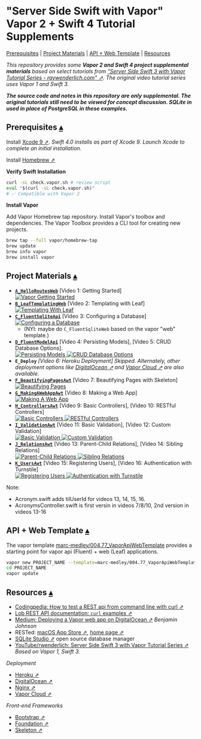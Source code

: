 "Server Side Swift with Vapor"<br>Vapor 2 + Swift 4 Tutorial Supplements
==========================

<a id="toc"></a>
[Prerequisites](#Prerequisites) | 
[Project Materials](#ProjectMaterials) | 
[API + Web Template](#ApiWebTemplate) | 
[Resources](#Resources)

_This repository provides some **Vapor 2 and Swift 4 project supplemental materials** based on select tutorials from ["Server Side Swift 3 with Vapor Tutorial Series - raywenderlich.com" ⇗](https://www.youtube.com/playlist?list=PL23Revp-82LIXIrfus8YdqxanjaiIOUaH). The original video tutorial series uses Vapor 1 and Swift 3._  

**_The source code and notes in this repository are only supplemental. The original tutorials still need to be viewed for concept discussion. SQLite in used in place of PostgreSQL in these examples._**

Prerequisites <a id="Prerequisites">[▴](#toc)</a>
-------------

Install [Xcode 9 ⇗](https://itunes.apple.com/us/app/xcode/id497799835?mt=12). _Swift 4.0 installs as part of Xcode 9. Launch Xcode to complete an initial installation._  

Install [Homebrew ⇗](https://brew.sh/) 

**Verify Swift Installation**

``` sh
curl -sL check.vapor.sh # review script
eval "$(curl -sL check.vapor.sh)"
# ✅ Compatible with Vapor 2
``` 

**Install Vapor**

Add Vapor Homebrew tap repository. Install Vapor's toolbox and dependencies.  The Vapor Toolbox provides a CLI tool for creating new projects.

``` sh
brew tap --full vapor/homebrew-tap
brew update
brew info vapor
brew install vapor
``` 

Project Materials <a id="ProjectMaterials">[▴](#toc)</a>
--------

* [**`A_HelloRoutesWeb`**](https://github.com/VaporExamplesLab/ServerSideSwift_A_HelloRoutesWeb) [Video 1: Getting Started]   
    [![](https://i.ytimg.com/vi/Gj9kZnWajBE/mqdefault.jpg "Vapor Getting Started") ](https://github.com/VaporExamplesLab/ServerSideSwift_A_HelloRoutesWeb)
* [**`B_LeafTemplatingWeb`**](https://github.com/VaporExamplesLab/ServerSideSwift_B_LeafTemplatingWeb) [Video 2: Templating with Leaf]  
    [![](https://i.ytimg.com/vi/KZX5VN5uHB0/mqdefault.jpg "Templating With Leaf") ](https://github.com/VaporExamplesLab/ServerSideSwift_B_LeafTemplatingWeb)
* [**`C_FluentSqliteApi`**](https://github.com/VaporExamplesLab/ServerSideSwift_C_FluentSqliteApi) [Video 3: Configuring a Database]   
    [![](https://i.ytimg.com/vi/qyj1xv4YVxU/mqdefault.jpg "Configuring a Database") ](https://github.com/VaporExamplesLab/ServerSideSwift_C_FluentSqliteApi)  
    * (NYI: maybe do `C_FluentSqliteWeb` based on the vapor "web" template.)  
* [**`D_FluentModelApi`**](https://github.com/VaporExamplesLab/ServerSideSwift_D_FluentModelApi) [Video 4: Persisting Models], [Video 5: CRUD Database Options].  
    [![](https://i.ytimg.com/vi/9ig7pVizpP8/mqdefault.jpg "Persisting Models") ](https://github.com/VaporExamplesLab/ServerSideSwift_D_FluentModelApi)[![](https://i.ytimg.com/vi/09w5vw_SsTQ/mqdefault.jpg "CRUD Database Options") ](https://github.com/VaporExamplesLab/ServerSideSwift_D_FluentModelApi) 
* **`E_Deploy`**[](https://github.com/VaporExamplesLab/ServerSideSwift_E_Deploy) _[Video 6: Heroku Deployment] Skipped. Alternately, other deployment options like [DigitalOcean ⇗](https://medium.com/@BenjaminKJohnson/deploying-a-vapor-web-app-on-digitalocean-3bdeb4f504de) and [Vapor Cloud ⇗](https://vapor.cloud/) are also available._ 
* [**`F_BeautifyingPagesAwt`**](https://github.com/VaporExamplesLab/ServerSideSwift_F_BeautifyingPagesAwt) [Video 7: Beautifying Pages with Skeleton]   
    [![](https://i.ytimg.com/vi/x20XMYldIBE/mqdefault.jpg "Beautifying Pages") ](https://github.com/VaporExamplesLab/ServerSideSwift_F_BeautifyingPagesAwt)     
    <!-- NYI: Bootstrap, MathJAX, Highlight.js -->
* [**`G_MakingAWebAppAwt`**](https://github.com/VaporExamplesLab/ServerSideSwift_G_MakingAWebAppAwt) [Video 8: Making a Web App]  
    [![](https://i.ytimg.com/vi/-Nz68TaJsXI/mqdefault.jpg "Making A Web App") ](https://github.com/VaporExamplesLab/ServerSideSwift_G_MakingAWebAppAwt) 
* [**`H_ControllersAwt`**](https://github.com/VaporExamplesLab/ServerSideSwift_H_ControllersAwt) [Video 9: Basic Controllers], [Video 10: RESTful Controllers]  
    [![](https://i.ytimg.com/vi/g3w9u_xKNPo/mqdefault.jpg "Basic Controllers") ](https://github.com/VaporExamplesLab/ServerSideSwift_H_ControllersAwt) [![](https://i.ytimg.com/vi/K45UE3EN3X4/mqdefault.jpg "RESTful Controllers") ](https://github.com/VaporExamplesLab/ServerSideSwift_H_ControllersAwt) 
* [**`I_ValidationAwt`**](https://github.com/VaporExamplesLab/ServerSideSwift_I_ValidationAwt) [Video 11: Basic Validation], [Video 12: Custom Validation]  
    [![](https://i.ytimg.com/vi/s_JV3tP9rVs/mqdefault.jpg "Basic Validation") ](https://github.com/VaporExamplesLab/ServerSideSwift_I_ValidationAwt) [![](https://i.ytimg.com/vi/_No50xoCZZE/mqdefault.jpg "Custom Validation") ](https://github.com/VaporExamplesLab/ServerSideSwift_I_ValidationAwt) 
* [**`J_RelationsAwt`**](https://github.com/VaporExamplesLab/ServerSideSwift_J_RelationsAwt) [Video 13: Parent-Child Relations], [Video 14: Sibling Relations]  
    [![](https://i.ytimg.com/vi/acDMbAhHTbI/mqdefault.jpg "Parent-Child Relations") ](https://github.com/VaporExamplesLab/ServerSideSwift_J_RelationsAwt) [![](https://i.ytimg.com/vi/FNefMUPsITY/mqdefault.jpg "Sibling Relations") ](https://github.com/VaporExamplesLab/ServerSideSwift_J_RelationsAwt)
* [**`K_UsersAwt`**](https://github.com/VaporExamplesLab/ServerSideSwift_K_UsersAwt) [Video 15: Registering Users], [Video 16: Authentication with Turnstile]  
    [![](https://i.ytimg.com/vi/mAiZTB-ZEDY/mqdefault.jpg "Registering Users") ](https://github.com/VaporExamplesLab/ServerSideSwift_K_UsersAwt) [![](https://i.ytimg.com/vi/gmD59CRcXtQ/mqdefault.jpg "Authentication with Turnstile") ](https://github.com/VaporExamplesLab/ServerSideSwift_K_UsersAwt)

Note: 

* Acronym.swift adds tilUserId for videos 13, 14, 15, 16.
* AcronymsController.swift is first versin in videos 7/8/10, 2nd version in videos 13-16

API + Web Template <a id="ApiWebTemplate">[▴](#toc)</a>
-------------

The vapor template [marc-medley/004.77_VaporApiWebTemplate](https://github.com/marc-medley/004.77_VaporApiWebTemplate) provides a starting point for vapor api (Fluent) + web (Leaf) applications. 

``` sh
vapor new PROJECT_NAME --template=marc-medley/004.77_VaporApiWebTemplate
cd PROJECT_NAME
vapor update
```

<a id="Resources"></a>
Resources [▴](#toc)
---------

* [Codingpedia: How to test a REST api from command line with curl ⇗](http://www.codingpedia.org/ama/how-to-test-a-rest-api-from-command-line-with-curl/)
* [Lob REST API documentation: `curl` examples ⇗](https://lob.com/docs)
* [Medium: Deploying a Vapor web app on DigitalOcean ⇗](https://medium.com/@BenjaminKJohnson/deploying-a-vapor-web-app-on-digitalocean-3bdeb4f504de) _Benjamin Johnson_
* RESTed: [macOS App Store ⇗](https://itunes.apple.com/us/app/rested-simple-http-requests/id421879749), [home page ⇗](http://www.helloresolven.com/portfolio/rested/)
* [SQLite Studio ⇗](https://sqlitestudio.pl) open source database manager
* [YouTube/rwenderlich: Server Side Swift 3 with Vapor Tutorial Series ⇗](https://www.youtube.com/playlist?list=PL23Revp-82LIXIrfus8YdqxanjaiIOUaH) _Based on Vapor 1, Swift 3._

_Deployment_

* [Heroku ⇗](https://blog.codeship.com/how-to-deploy-nginx-on-heroku/)
* [DigitalOcean ⇗](https://medium.com/@BenjaminKJohnson/deploying-a-vapor-web-app-on-digitalocean-3bdeb4f504de)
* [Nginx ⇗](https://docs.vapor.codes/2.0/deploy/nginx/)
* [Vapor Cloud ⇗](https://vapor.cloud/)


_Front-end Frameworks_

* [Bootstrap ⇗](http://getbootstrap.com/)
* [Foundation ⇗](https://foundation.zurb.com/)
* [Skeleton ⇗](http://getskeleton.com) 
